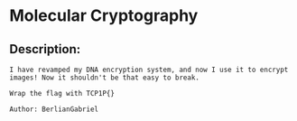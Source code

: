 # Molecular Cryptography

## Description:
```
I have revamped my DNA encryption system, and now I use it to encrypt images! Now it shouldn't be that easy to break.

Wrap the flag with TCP1P{}

Author: BerlianGabriel
```